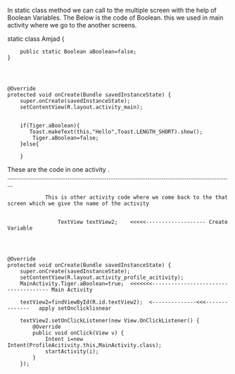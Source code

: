    In static class method we can call to the multiple screen  with the help of Boolean Variables. The 
Below is the code of  Boolean. this we used in main activity where we go to the another screens.
   
   
   static class Amjad {

        public static Boolean aBoolean=false;
    }

 


    @Override
    protected void onCreate(Bundle savedInstanceState) {
        super.onCreate(savedInstanceState);
        setContentView(R.layout.activity_main);


        if(Tiger.aBoolean){
           Toast.makeText(this,"Hello",Toast.LENGTH_SHORT).show();
            Tiger.aBoolean=false;
        }else{

        }

 These are the code in one activity .
 ...............................................................................................................................

                This is other activity code where we come back to the that screen which we give the name of the activity 
                
                
                    TextView textView2;    <<<<<------------------- Create Variable




    @Override
    protected void onCreate(Bundle savedInstanceState) {
        super.onCreate(savedInstanceState);
        setContentView(R.layout.activity_profile_acitivity);
        MainActivity.Tiger.aBoolean=true;  <<<<<<<------------------------------------- Main Activity
      
        textView2=findViewById(R.id.textView2);  <--------------<<<--------------   apply setOnclicklisnear

        textView2.setOnClickListener(new View.OnClickListener() {
            @Override
            public void onClick(View v) {
                Intent i=new Intent(ProfileAcitivity.this,MainActivity.class);
                startActivity(i);
            }
        });
